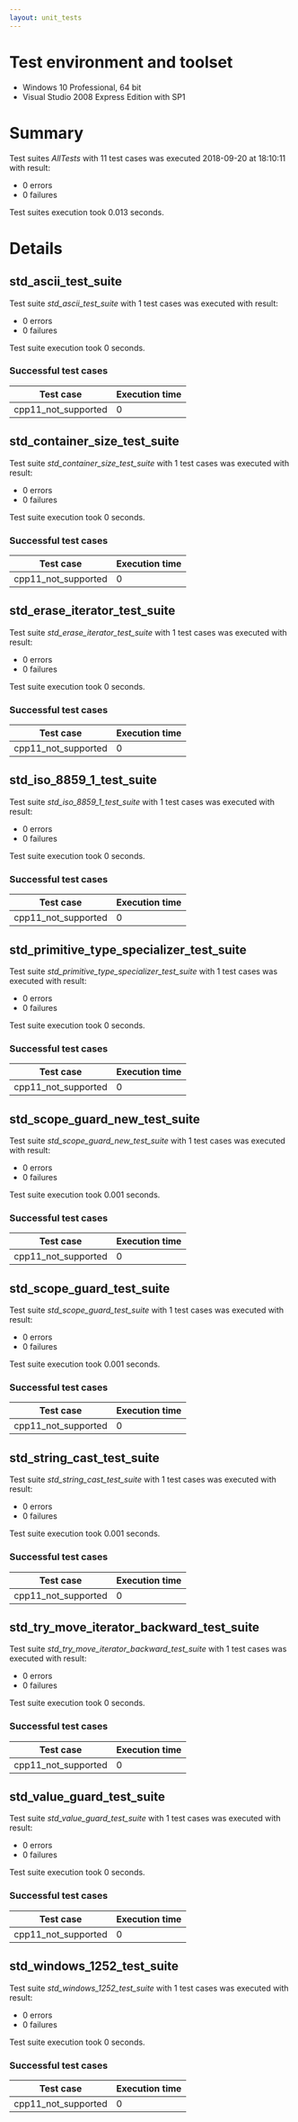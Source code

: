 ```yaml
---
layout: unit_tests
---
```


# Test environment and toolset 

* Windows 10 Professional, 64 bit
* Visual Studio 2008 Express Edition with SP1

# Summary

Test suites *AllTests* with 11 test cases was executed 2018-09-20 at 18:10:11 with result:

* 0 errors
* 0 failures

Test suites execution took 0.013 seconds.

# Details

## std_ascii_test_suite

Test suite *std_ascii_test_suite* with 1 test cases was executed with result:

* 0 errors
* 0 failures

Test suite execution took 0 seconds.

### Successful test cases

Test case|Execution time
-|-
cpp11_not_supported | 0

## std_container_size_test_suite

Test suite *std_container_size_test_suite* with 1 test cases was executed with result:

* 0 errors
* 0 failures

Test suite execution took 0 seconds.

### Successful test cases

Test case|Execution time
-|-
cpp11_not_supported | 0

## std_erase_iterator_test_suite

Test suite *std_erase_iterator_test_suite* with 1 test cases was executed with result:

* 0 errors
* 0 failures

Test suite execution took 0 seconds.

### Successful test cases

Test case|Execution time
-|-
cpp11_not_supported | 0

## std_iso_8859_1_test_suite

Test suite *std_iso_8859_1_test_suite* with 1 test cases was executed with result:

* 0 errors
* 0 failures

Test suite execution took 0 seconds.

### Successful test cases

Test case|Execution time
-|-
cpp11_not_supported | 0

## std_primitive_type_specializer_test_suite

Test suite *std_primitive_type_specializer_test_suite* with 1 test cases was executed with result:

* 0 errors
* 0 failures

Test suite execution took 0 seconds.

### Successful test cases

Test case|Execution time
-|-
cpp11_not_supported | 0

## std_scope_guard_new_test_suite

Test suite *std_scope_guard_new_test_suite* with 1 test cases was executed with result:

* 0 errors
* 0 failures

Test suite execution took 0.001 seconds.

### Successful test cases

Test case|Execution time
-|-
cpp11_not_supported | 0

## std_scope_guard_test_suite

Test suite *std_scope_guard_test_suite* with 1 test cases was executed with result:

* 0 errors
* 0 failures

Test suite execution took 0.001 seconds.

### Successful test cases

Test case|Execution time
-|-
cpp11_not_supported | 0

## std_string_cast_test_suite

Test suite *std_string_cast_test_suite* with 1 test cases was executed with result:

* 0 errors
* 0 failures

Test suite execution took 0.001 seconds.

### Successful test cases

Test case|Execution time
-|-
cpp11_not_supported | 0

## std_try_move_iterator_backward_test_suite

Test suite *std_try_move_iterator_backward_test_suite* with 1 test cases was executed with result:

* 0 errors
* 0 failures

Test suite execution took 0 seconds.

### Successful test cases

Test case|Execution time
-|-
cpp11_not_supported | 0

## std_value_guard_test_suite

Test suite *std_value_guard_test_suite* with 1 test cases was executed with result:

* 0 errors
* 0 failures

Test suite execution took 0 seconds.

### Successful test cases

Test case|Execution time
-|-
cpp11_not_supported | 0

## std_windows_1252_test_suite

Test suite *std_windows_1252_test_suite* with 1 test cases was executed with result:

* 0 errors
* 0 failures

Test suite execution took 0 seconds.

### Successful test cases

Test case|Execution time
-|-
cpp11_not_supported | 0
